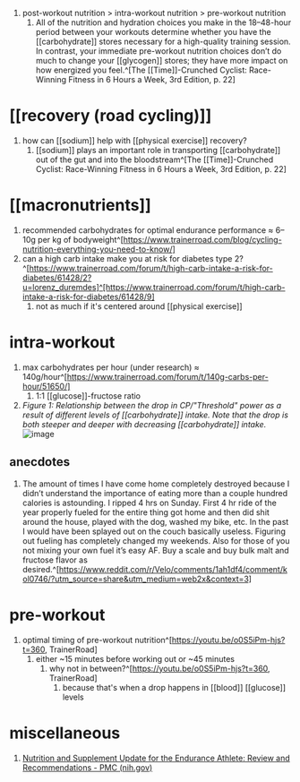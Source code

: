 1. post-workout nutrition > intra-workout nutrition > pre-workout nutrition
	1. All of the nutrition and hydration choices you make in the 18–48-hour period between your workouts determine whether you have the [[carbohydrate]] stores necessary for a high-quality training session. In contrast, your immediate pre-workout nutrition choices don’t do much to change your [[glycogen]] stores; they have more impact on how energized you feel.^[The [[Time]]-Crunched Cyclist: Race-Winning Fitness in 6 Hours a Week, 3rd Edition, p. 22]

# [[recovery (road cycling)]]
1. how can [[sodium]] help with [[physical exercise]] recovery?
	1. [[sodium]] plays an important role in transporting [[carbohydrate]] out of the gut and into the bloodstream^[The [[Time]]-Crunched Cyclist: Race-Winning Fitness in 6 Hours a Week, 3rd Edition, p. 22]

# [[macronutrients]]
1. recommended carbohydrates for optimal endurance performance ≈ 6–10g per kg of bodyweight^[https://www.trainerroad.com/blog/cycling-nutrition-everything-you-need-to-know/]
2. can a high carb intake make you at risk for diabetes type 2?^[https://www.trainerroad.com/forum/t/high-carb-intake-a-risk-for-diabetes/61428/2?u=lorenz_duremdes]^[https://www.trainerroad.com/forum/t/high-carb-intake-a-risk-for-diabetes/61428/9]
	1. not as much if it's centered around [[physical exercise]]

# intra-workout
1. max carbohydrates per hour (under research) ≈ 140g/hour^[https://www.trainerroad.com/forum/t/140g-carbs-per-hour/51650/]
	1. 1:1 [[glucose]]-fructose ratio
2. _Figure 1: Relationship between the drop in CP/"Threshold" power as a result of different levels of [[carbohydrate]] intake. Note that the drop is both steeper and deeper with decreasing [[carbohydrate]] intake._
![image](https://cdn.shopify.com/s/files/1/0537/6311/3136/files/OTS_power_decline_1024x1024.png?v=1649683696)
## anecdotes
1. The amount of times I have come home completely destroyed because I didn’t understand the importance of eating more than a couple hundred calories is astounding. I ripped 4 hrs on Sunday. First 4 hr ride of the year properly fueled for the entire thing got home and then did shit around the house, played with the dog, washed my bike, etc. In the past I would have been splayed out on the couch basically useless. Figuring out fueling has completely changed my weekends. Also for those of you not mixing your own fuel it’s easy AF. Buy a scale and buy bulk malt and fructose flavor as desired.^[https://www.reddit.com/r/Velo/comments/1ah1df4/comment/kol0746/?utm_source=share&utm_medium=web2x&context=3]

# pre-workout
1. optimal timing of pre-workout nutrition^[https://youtu.be/o0S5iPm-hjs?t=360, TrainerRoad]
	1. either ~15 minutes before working out or ~45 minutes
		1. why not in between?^[https://youtu.be/o0S5iPm-hjs?t=360, TrainerRoad]
			1. because that's when a drop happens in [[blood]] [[glucose]] levels

# miscellaneous
1. [Nutrition and Supplement Update for the Endurance Athlete: Review and Recommendations - PMC (nih.gov)](https://www.ncbi.nlm.nih.gov/pmc/articles/PMC6628334/)